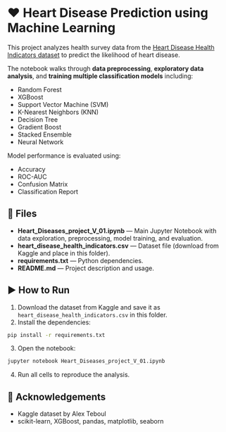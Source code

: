 # ❤️ Heart Disease Prediction using Machine Learning

This project analyzes health survey data from the [Heart Disease Health Indicators dataset](https://www.kaggle.com/datasets/alexteboul/heart-disease-health-indicators-dataset) to predict the likelihood of heart disease.

The notebook walks through **data preprocessing**, **exploratory data analysis**, and **training multiple classification models** including:
- Random Forest
- XGBoost
- Support Vector Machine (SVM)
- K-Nearest Neighbors (KNN)
- Decision Tree
- Gradient Boost
- Stacked Ensemble
- Neural Network

Model performance is evaluated using:
- Accuracy
- ROC-AUC
- Confusion Matrix
- Classification Report

## 📂 Files
- **Heart_Diseases_project_V_01.ipynb** — Main Jupyter Notebook with data exploration, preprocessing, model training, and evaluation.
- **heart_disease_health_indicators.csv** — Dataset file (download from Kaggle and place in this folder).
- **requirements.txt** — Python dependencies.
- **README.md** — Project description and usage.

## ▶️ How to Run
1. Download the dataset from Kaggle and save it as `heart_disease_health_indicators.csv` in this folder.
2. Install the dependencies:
```bash
pip install -r requirements.txt
```
3. Open the notebook:
```bash
jupyter notebook Heart_Diseases_project_V_01.ipynb
```
4. Run all cells to reproduce the analysis.

## 🙌 Acknowledgements
- Kaggle dataset by Alex Teboul
- scikit-learn, XGBoost, pandas, matplotlib, seaborn

